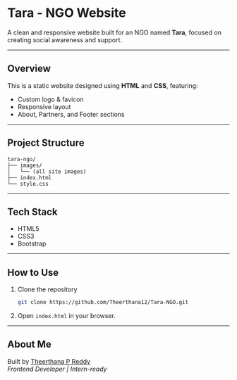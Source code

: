 # Tara - NGO Website

A clean and responsive website built for an NGO named **Tara**, focused on creating social awareness and support.

---

## Overview

This is a static website designed using **HTML** and **CSS**, featuring:

- Custom logo & favicon
- Responsive layout
- About, Partners, and Footer sections

---

## Project Structure

```
tara-ngo/
├── images/
│   └── (all site images)
├── index.html
└── style.css
```

---

## Tech Stack

- HTML5  
- CSS3
- Bootstrap 

---

## How to Use

1. Clone the repository  
   ```bash
   git clone https://github.com/Theerthana12/Tara-NGO.git
   ```

2. Open `index.html` in your browser.

---


## About Me

Built by [Theerthana P Reddy ](https://github.com/Theerthana12)  
*Frontend Developer | Intern-ready*

